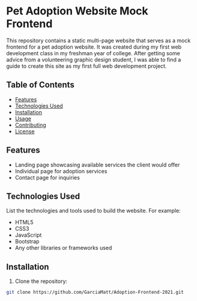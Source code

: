 # Pet Adoption Website Mock Frontend

This repository contains a static multi-page website that serves as a mock frontend for a pet adoption website. It was created during my first web development class in my freshman year of college. After getting some advice from a volunteering graphic design student, I was able to find a guide to create this site as my first full web development project.

## Table of Contents

- [Features](#features)
- [Technologies Used](#technologies-used)
- [Installation](#installation)
- [Usage](#usage)
- [Contributing](#contributing)
- [License](#license)

## Features

- Landing page showcasing available services the client would offer
- Individual page for adoption services
- Contact page for inquiries

## Technologies Used

List the technologies and tools used to build the website. For example:

- HTML5
- CSS3
- JavaScript
- Bootstrap
- Any other libraries or frameworks used

## Installation

1. Clone the repository:

```bash
git clone https://github.com/GarciaMatt/Adoption-Frontend-2021.git
